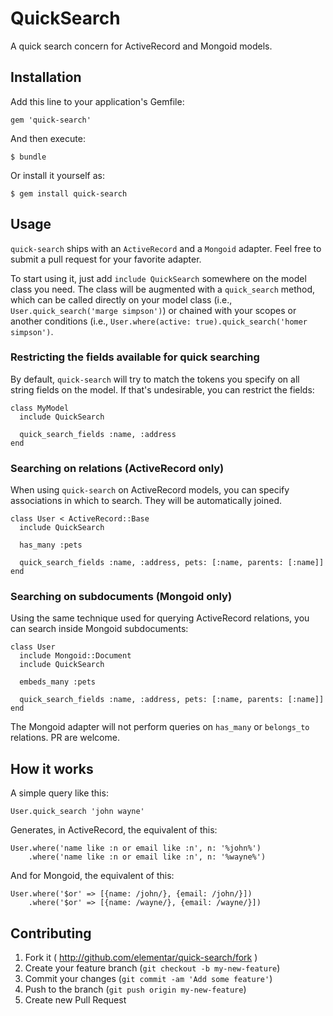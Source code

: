 # QuickSearch

A quick search concern for ActiveRecord and Mongoid models.

## Installation

Add this line to your application's Gemfile:

    gem 'quick-search'

And then execute:

    $ bundle

Or install it yourself as:

    $ gem install quick-search

## Usage

`quick-search` ships with an `ActiveRecord` and a `Mongoid` adapter. Feel free to submit
a pull request for your favorite adapter.

To start using it, just add `include QuickSearch` somewhere on the model class you need.
The class will be augmented with a `quick_search` method, which can be called directly on your
model class (i.e., `User.quick_search('marge simpson')`) or chained with your scopes or another conditions
(i.e., `User.where(active: true).quick_search('homer simpson')`.

### Restricting the fields available for quick searching

By default, `quick-search` will try to match the tokens you specify on all string fields on the model.
If that's undesirable, you can restrict the fields:

    class MyModel
      include QuickSearch

      quick_search_fields :name, :address
    end

### Searching on relations (ActiveRecord only)

When using `quick-search` on ActiveRecord models, you can specify associations in which to search. They will
be automatically joined.

    class User < ActiveRecord::Base
      include QuickSearch

      has_many :pets

      quick_search_fields :name, :address, pets: [:name, parents: [:name]]
    end

### Searching on subdocuments (Mongoid only)

Using the same technique used for querying ActiveRecord relations, you can search inside Mongoid subdocuments:


    class User
      include Mongoid::Document
      include QuickSearch

      embeds_many :pets

      quick_search_fields :name, :address, pets: [:name, parents: [:name]]
    end

The Mongoid adapter will not perform queries on `has_many` or `belongs_to` relations. PR are welcome.

## How it works

A simple query like this:

    User.quick_search 'john wayne'

Generates, in ActiveRecord, the equivalent of this:

    User.where('name like :n or email like :n', n: '%john%')
        .where('name like :n or email like :n', n: '%wayne%')

And for Mongoid, the equivalent of this:

    User.where('$or' => [{name: /john/}, {email: /john/}])
        .where('$or' => [{name: /wayne/}, {email: /wayne/}])

## Contributing

1. Fork it ( http://github.com/elementar/quick-search/fork )
2. Create your feature branch (`git checkout -b my-new-feature`)
3. Commit your changes (`git commit -am 'Add some feature'`)
4. Push to the branch (`git push origin my-new-feature`)
5. Create new Pull Request
